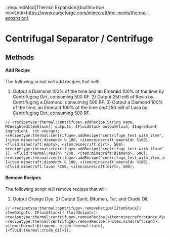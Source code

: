 ::requiredMod[Thermal Expansion]{builtIn=true modLink=https://www.curseforge.com/minecraft/mc-mods/thermal-expansion}

# Centrifugal Separator / Centrifuge

## Methods

#### Add Recipe

The following script will add recipes that will:

1) Output a Diamond 100% of the time and an Emerald 100% of the time by Centrifuging Dirt, consuming 500 RF. 2) Output 250 mB of Resin by Centrifuging a Diamond, consuming 500 RF. 3) Output a Diamond 100% of the time, an Emerald 100% of the time and 250 mB of Lava by Centrifuging Dirt, consuming 500 RF.

```zenscript
// <recipetype:thermal:centrifuge>.addRecipe(String name, MCWeightedItemStack[] outputs, IFluidStack outputFluid, IIngredient ingredient, int energy);
<recipetype:thermal:centrifuge>.addRecipe("centrifuge_test_with_item", [<item:minecraft:diamond> % 100, <item:minecraft:emerald> %100], <fluid:minecraft:empty>, <item:minecraft:dirt>, 500);
<recipetype:thermal:centrifuge>.addRecipe("centrifuge_test_with_fluid", [], <fluid:thermal:resin> *250, <item:minecraft:diamond>, 500);
<recipetype:thermal:centrifuge>.addRecipe("centrifuge_test_with_item_and_fluid", [<item:minecraft:diamond> % 100, <item:minecraft:emerald> %100], <fluid:minecraft:lava> *250, <item:minecraft:dirt>, 500);
```

#### Remove Recipes

The following script will remove recipes that will:

1) Output Orange Dye. 2) Output Sand, Bitumen, Tar, and Crude Oil.

```zenscript
// <recipetype:thermal:centrifuge>.removeRecipe(IItemStack[] itemOutputs, IFluidStack[] fluidOutputs);
<recipetype:thermal:centrifuge>.removeRecipe(<item:minecraft:orange_dye>);
<recipetype:thermal:centrifuge>.removeRecipe([<item:minecraft:sand>, <item:thermal:bitumen>, <item:thermal:tar>], [<fluid:thermal:crude_oil>]);
```
